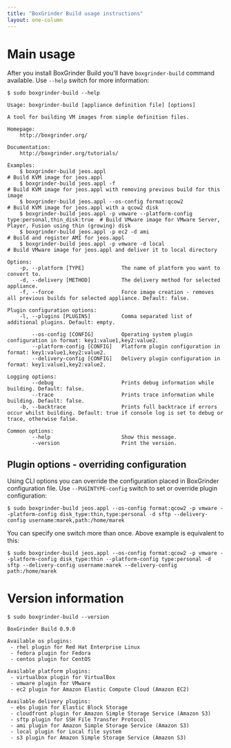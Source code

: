 ```yaml
---
title: "BoxGrinder Build usage instructions"
layout: one-column
---
```


# Main usage

After you install BoxGrinder Build you'll have `boxgrinder-build` command available. Use `--help` switch for more information:

    $ sudo boxgrinder-build --help

    Usage: boxgrinder-build [appliance definition file] [options]

    A tool for building VM images from simple definition files.

    Homepage:
        http://boxgrinder.org/

    Documentation:
        http://boxgrinder.org/tutorials/

    Examples:
        $ boxgrinder-build jeos.appl                                                           # Build KVM image for jeos.appl
        $ boxgrinder-build jeos.appl -f                                                        # Build KVM image for jeos.appl with removing previous build for this image
        $ boxgrinder-build jeos.appl --os-config format:qcow2                                  # Build KVM image for jeos.appl with a qcow2 disk
        $ boxgrinder-build jeos.appl -p vmware --platform-config type:personal,thin_disk:true  # Build VMware image for VMware Server, Player, Fusion using thin (growing) disk
        $ boxgrinder-build jeos.appl -p ec2 -d ami                                             # Build and register AMI for jeos.appl
        $ boxgrinder-build jeos.appl -p vmware -d local                                        # Build VMware image for jeos.appl and deliver it to local directory

    Options:
        -p, --platform [TYPE]            The name of platform you want to convert to.
        -d, --delivery [METHOD]          The delivery method for selected appliance.
        -f, --force                      Force image creation - removes all previous builds for selected appliance. Default: false.

    Plugin configuration options:
        -l, --plugins [PLUGINS]          Comma separated list of additional plugins. Default: empty.

            --os-config [CONFIG]         Operating system plugin configuration in format: key1:value1,key2:value2.
            --platform-config [CONFIG]   Platform plugin configuration in format: key1:value1,key2:value2.
            --delivery-config [CONFIG]   Delivery plugin configuration in format: key1:value1,key2:value2.

    Logging options:
            --debug                      Prints debug information while building. Default: false.
            --trace                      Prints trace information while building. Default: false.
        -b, --backtrace                  Prints full backtrace if errors occur whilst building. Default: true if console log is set to debug or trace, otherwise false.

    Common options:
            --help                       Show this message.
            --version                    Print the version.

## Plugin options - overriding configuration

Using CLI options you can override the configuration placed in BoxGrinder configuration file. Use `--PUGINTYPE-config` switch to set or override plugin configuration:

    $ sudo boxgrinder-build jeos.appl --os-config format:qcow2 -p vmware --platform-config disk_type:thin,type:personal -d sftp --delivery-config username:marek,path:/home/marek

You can specify one switch more than once. Above example is equivalent to this:

    $ sudo boxgrinder-build jeos.appl --os-config format:qcow2 -p vmware --platform-config disk_type:thin --platform-config type:personal -d sftp --delivery-config username:marek --delivery-config path:/home/marek

# Version information

    $ sudo boxgrinder-build --version

    BoxGrinder Build 0.9.0

    Available os plugins:
     - rhel plugin for Red Hat Enterprise Linux
     - fedora plugin for Fedora
     - centos plugin for CentOS

    Available platform plugins:
     - virtualbox plugin for VirtualBox
     - vmware plugin for VMware
     - ec2 plugin for Amazon Elastic Compute Cloud (Amazon EC2)

    Available delivery plugins:
     - ebs plugin for Elastic Block Storage
     - cloudfront plugin for Amazon Simple Storage Service (Amazon S3)
     - sftp plugin for SSH File Transfer Protocol
     - ami plugin for Amazon Simple Storage Service (Amazon S3)
     - local plugin for Local file system
     - s3 plugin for Amazon Simple Storage Service (Amazon S3)

